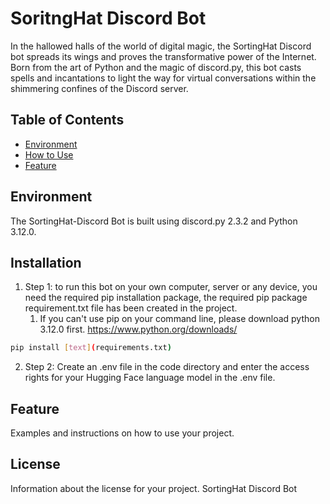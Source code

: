# SoritngHat Discord Bot

In the hallowed halls of the world of digital magic, the SortingHat Discord bot spreads its wings and proves the transformative power of the Internet. Born from the art of Python and the magic of discord.py, this bot casts spells and incantations to light the way for virtual conversations within the shimmering confines of the Discord server.

## Table of Contents

- [Environment](#environment)
- [How to Use](#installation)
- [Feature](#Feature)

## Environment

The SortingHat-Discord Bot is built using discord.py 2.3.2 and Python 3.12.0.

## Installation

1.  Step 1: to run this bot on your own computer, server or any device, you need the required pip installation package, the required pip package requirement.txt file has been created in the project.
    1. If you can't use pip on your command line, please download python 3.12.0 first.
    <https://www.python.org/downloads/>
```bash
pip install [text](requirements.txt)
```

2. Step 2: Create an .env file in the code directory and enter the access rights for your Hugging Face language model in the .env file.
## Feature

Examples and instructions on how to use your project.

## License

Information about the license for your project.
SortingHat Discord Bot
